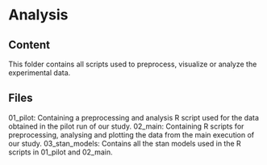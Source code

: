 # Analysis
## Content
This folder contains all scripts used to preprocess, visualize or analyze the experimental data.
## Files
01_pilot: Containing a preprocessing and analysis R script used for the data obtained in the pilot run of our study.
02_main: Containing R scripts for preprocessing, analysing and plotting the data from the main execution of our study.
03_stan_models: Contains all the stan models used in the R scripts in 01_pilot and 02_main.
